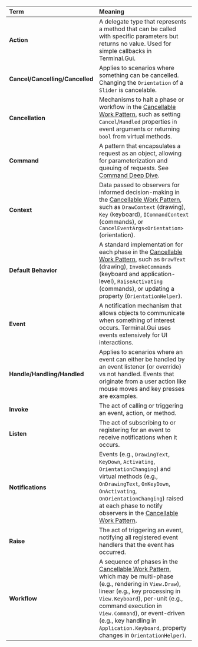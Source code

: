 | Term | Meaning |
|:-----|:--------|
| **Action** | A delegate type that represents a method that can be called with specific parameters but returns no value. Used for simple callbacks in Terminal.Gui. |
| **Cancel/Cancelling/Cancelled** | Applies to scenarios where something can be cancelled. Changing the `Orientation` of a `Slider` is cancelable. |
| **Cancellation** | Mechanisms to halt a phase or workflow in the [Cancellable Work Pattern](~/docs/cancellable-work-pattern.md), such as setting `Cancel`/`Handled` properties in event arguments or returning `bool` from virtual methods. |
| **Command** | A pattern that encapsulates a request as an object, allowing for parameterization and queuing of requests. See [Command Deep Dive](~/docs/command.md). |
| **Context** | Data passed to observers for informed decision-making in the [Cancellable Work Pattern](~/docs/cancellable-work-pattern.md), such as `DrawContext` (drawing), `Key` (keyboard), `ICommandContext` (commands), or `CancelEventArgs<Orientation>` (orientation). |
| **Default Behavior** | A standard implementation for each phase in the [Cancellable Work Pattern](~/docs/cancellable-work-pattern.md), such as `DrawText` (drawing), `InvokeCommands` (keyboard and application-level), `RaiseActivating` (commands), or updating a property (`OrientationHelper`). |
| **Event** | A notification mechanism that allows objects to communicate when something of interest occurs. Terminal.Gui uses events extensively for UI interactions. |
| **Handle/Handling/Handled** | Applies to scenarios where an event can either be handled by an event listener (or override) vs not handled. Events that originate from a user action like mouse moves and key presses are examples. |
| **Invoke** | The act of calling or triggering an event, action, or method. |
| **Listen** | The act of subscribing to or registering for an event to receive notifications when it occurs. |
| **Notifications** | Events (e.g., `DrawingText`, `KeyDown`, `Activating`, `OrientationChanging`) and virtual methods (e.g., `OnDrawingText`, `OnKeyDown`, `OnActivating`, `OnOrientationChanging`) raised at each phase to notify observers in the [Cancellable Work Pattern](~/docs/cancellable-work-pattern.md). |
| **Raise** | The act of triggering an event, notifying all registered event handlers that the event has occurred. |
| **Workflow** | A sequence of phases in the [Cancellable Work Pattern](~/docs/cancellable-work-pattern.md), which may be multi-phase (e.g., rendering in `View.Draw`), linear (e.g., key processing in `View.Keyboard`), per-unit (e.g., command execution in `View.Command`), or event-driven (e.g., key handling in `Application.Keyboard`, property changes in `OrientationHelper`). | 